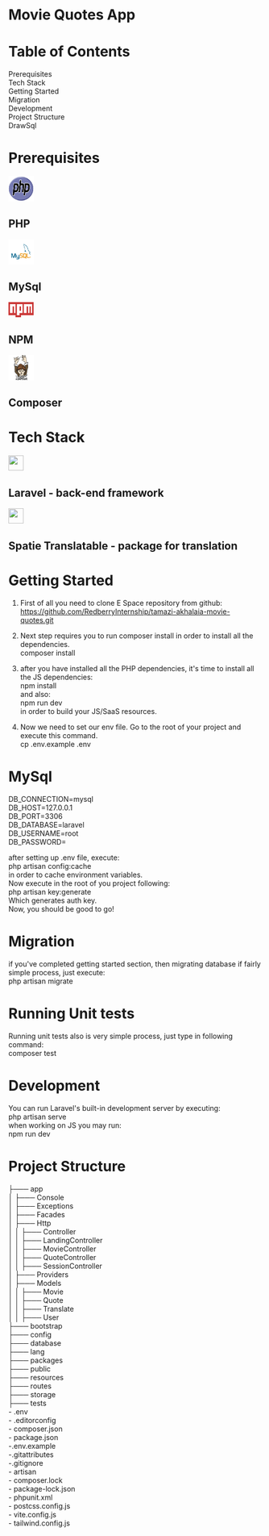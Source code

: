 <h1>Movie Quotes App</h1>

<h1>Table of Contents</h1>
Prerequisites</br>
Tech Stack</br>
Getting Started</br>
Migration</br>
Development</br>
Project Structure</br>
DrawSql</br>

<h1>Prerequisites</h1>

<img width="50" height="50" src="https://raw.githubusercontent.com/RedberryInternship/example-project-laravel/7a054d64192f92566a0f48349002e0296a9d5347/readme/assets/php.svg" />
<h2>PHP</h2>

<img width="50" height="50" src="https://github.com/RedberryInternship/example-project-laravel/blob/master/readme/assets/mysql.png?raw=true" />
<h2>MySql</h2>

<img width="50" height="30" src="https://github.com/RedberryInternship/example-project-laravel/blob/master/readme/assets/npm.png?raw=true" />
<h2>NPM</h2>

<img width="50" height="50" src="https://github.com/RedberryInternship/example-project-laravel/blob/master/readme/assets/composer.png?raw=true" />
<h2>Composer</h2>


<h1>Tech Stack</h1>

<img width="30" height="30" src="https://upload.wikimedia.org/wikipedia/commons/thumb/9/9a/Laravel.svg/1200px-Laravel.svg.png" />
<h2>Laravel - back-end framework</h2>

<img width="30" height="30" src="https://avatars.githubusercontent.com/u/7535935?v=4&s=400" />
<h2>Spatie Translatable - package for translation</h2>

<h1>Getting Started</h1>

1.  First of all you need to clone E Space repository from github:</br>
https://github.com/RedberryInternship/tamazi-akhalaia-movie-quotes.git</br>

2. Next step requires you to run composer install in order to install all the dependencies.</br>
composer install</br>

3. after you have installed all the PHP dependencies, it's time to install all the JS dependencies:</br>
npm install</br>
and also:</br>
npm run dev</br>
in order to build your JS/SaaS resources.</br>
4. Now we need to set our env file. Go to the root of your project and execute this command.</br>
cp .env.example .env

<h1>MySql</h1>
DB_CONNECTION=mysql</br>
DB_HOST=127.0.0.1</br>
DB_PORT=3306</br>
DB_DATABASE=laravel</br>
DB_USERNAME=root</br>
DB_PASSWORD=</br>

after setting up .env file, execute:</br>
php artisan config:cache</br>
in order to cache environment variables.</br>
Now execute in the root of you project following:</br>
php artisan key:generate</br>
Which generates auth key.</br>
Now, you should be good to go!</br>

<h1>Migration</h1>
if you've completed getting started section, then migrating database if fairly simple process, just execute:</br>
php artisan migrate</br>

<h1>Running Unit tests</h1>
Running unit tests also is very simple process, just type in following command:</br>
composer test

<h1>Development</h1>
You can run Laravel's built-in development server by executing:</br>
php artisan serve</br>
when working on JS you may run:</br>
npm run dev

<h1>Project Structure</h1>
├─── app</br>
│   ├─── Console</br>
│   ├─── Exceptions</br>
│   ├─── Facades</br>
│   ├─── Http</br>
│   │   ├─── Controller</br>
│   │   ├─── LandingController</br>
│   │   ├─── MovieController</br>
│   │   ├─── QuoteController</br>
│   │   ├─── SessionController</br>
│   ├─── Providers</br>
│   ├─── Models</br>
│   │   ├─── Movie</br>
│   │   ├─── Quote</br>
│   │   ├─── Translate</br>
│   │   ├─── User</br>
├─── bootstrap</br>
├─── config</br>
├─── database</br>
├─── lang</br>
├─── packages</br>
├─── public</br>
├─── resources</br>
├─── routes</br>
├─── storage</br>
├─── tests</br>
- .env</br>
- .editorconfig</br>
- composer.json</br>
- package.json</br>
-.env.example</br>
-.gitattributes</br>
-.gitignore</br>
- artisan</br>
- composer.lock</br>
- package-lock.json</br>
- phpunit.xml</br>
- postcss.config.js</br>
- vite.config.js</br>
- tailwind.config.js</br>
